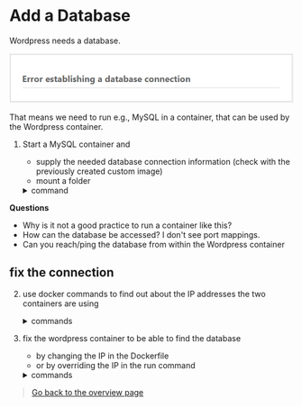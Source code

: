 # Add a Database
Wordpress needs a database.

![Error establishing a database connection](/assets/no-database-connection.png)

That means we need to run e.g., MySQL in a container, that can be used by the Wordpress container.

1. Start a MySQL container and
    - supply the needed database connection information (check with the previously created custom image)
    - mount a folder

    <details><summary>command</summary>

    ```bash
    docker run --name mysql -d -e MYSQL_USER=wpuser -e MYSQL_PASSWORD=super-secret-password -e MYSQL_DATABASE=wpsite -e MYSQL_ALLOW_EMPTY_PASSWORD=yes -v /mnt/docker/mysql:/var/lib/mysql  mysql:8.0.30
    ```
    </details>

**Questions**
- Why is it not a good practice to run a container like this?
- How can the database be accessed? I don't see port mappings.
- Can you reach/ping the database from within the Wordpress container

## fix the connection

2. use docker commands to find out about the IP addresses the two containers are using
    <details><summary>commands</summary>

      ```bash
      docker inspect wordpress
      docker inspect mysql
      ```
    </details>

3. fix the wordpress container to be able to find the database
    - by changing the IP in the Dockerfile
    - or by overriding the IP in the run command
    <details><summary>commands</summary>

      ```bash
      docker run --name wordpress -d -p 8080:80 -e WORDPRESS_DB_HOST=172.17.0.3:3306 myregistry/wordpress:1.0.0
      ```
      >Note the additional -e flag, which sets the environment variable.
    </details>

> [Go back to the overview page](/Docker-Quickstart-Steps.md)